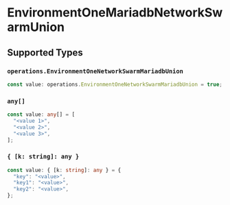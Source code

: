 # EnvironmentOneMariadbNetworkSwarmUnion


## Supported Types

### `operations.EnvironmentOneNetworkSwarmMariadbUnion`

```typescript
const value: operations.EnvironmentOneNetworkSwarmMariadbUnion = true;
```

### `any[]`

```typescript
const value: any[] = [
  "<value 1>",
  "<value 2>",
  "<value 3>",
];
```

### `{ [k: string]: any }`

```typescript
const value: { [k: string]: any } = {
  "key": "<value>",
  "key1": "<value>",
  "key2": "<value>",
};
```

